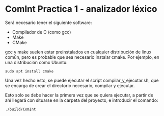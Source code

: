 # ComInt Practica 1 - analizador léxico

Será necesario tener el siguiente software:

- Compilador de C (como gcc)
- Make
- CMake

gcc y make suelen estar preinstalados en cualquier distribución de linux común, pero es probable que sea necesario instalar cmake. Por ejemplo, en una distribución como Ubuntu: 

`sudo apt install cmake`

Una vez hecho esto, se puede ejecutar el script compilar_y_ejecutar.sh, que se encarga de crear el directorio necesario, compilar y ejecutar.

Esto solo se debe hacer la primera vez que se quiera ejecutar, a partir de ahí llegará con situarse en la carpeta del proyecto, e introducir el comando:

`./build/ComInt`

